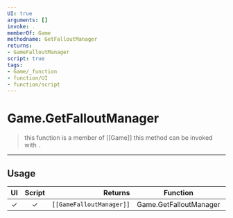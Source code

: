 ```yaml
---
UI: true
arguments: []
invoke: .
memberOf: Game
methodname: GetFalloutManager
returns:
- GameFalloutManager
script: true
tags:
- Game/_function
- function/UI
- function/script
---
```

# Game.GetFalloutManager
> this function is a member of [[Game]]
> this method can be invoked with `.`
-----
## Usage
|  UI | Script | Returns | Function | Arguments |
|:---:|:------:|-------:|:--------:|:---------|
|✓|✓|<code>[[GameFalloutManager]]<code/>|Game.GetFalloutManager||
